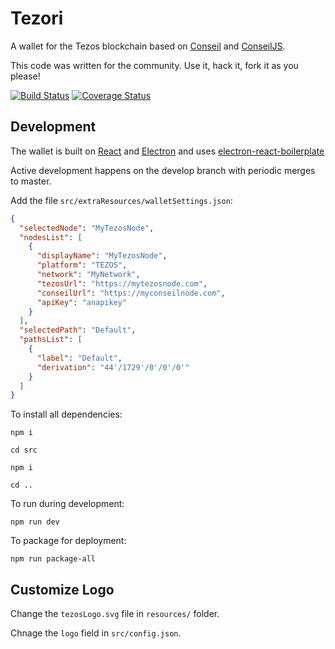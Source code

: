 # Tezori

A wallet for the Tezos blockchain based on [Conseil](https://github.com/Cryptonomic/Conseil) and [ConseilJS](https://github.com/Cryptonomic/ConseilJS).

This code was written for the community. Use it, hack it, fork it as you please!

[![Build Status](https://travis-ci.org/Cryptonomic/Tezori.svg?branch=master)](https://travis-ci.org/Cryptonomic/Tezori)
[![Coverage Status](https://coveralls.io/repos/github/Cryptonomic/Tezori/badge.svg?branch=master)](https://coveralls.io/github/Cryptonomic/Tezori?branch=master)

## Development

The wallet is built on [React](https://reactjs.org/) and [Electron](https://electronjs.org/) and uses [electron-react-boilerplate](https://github.com/chentsulin/electron-react-boilerplate)

Active development happens on the develop branch with periodic merges to master.

Add the file `src/extraResources/walletSettings.json`:

```json
{
  "selectedNode": "MyTezosNode",
  "nodesList": [
    {
      "displayName": "MyTezosNode",
      "platform": "TEZOS",
      "network": "MyNetwork",
      "tezosUrl": "https://mytezosnode.com",
      "conseilUrl": "https://myconseilnode.com",
      "apiKey": "anapikey"
    }
  ],
  "selectedPath": "Default",
  "pathsList": [
    {
      "label": "Default",
      "derivation": "44'/1729'/0'/0'/0'"
    }
  ]
}

```

To install all dependencies:

`npm i`

`cd src`

`npm i`

`cd ..`

To run during development:

`npm run dev`

To package for deployment:

`npm run package-all`

## Customize Logo

Change the `tezosLogo.svg` file in `resources/` folder.

Chnage the `logo` field in `src/config.json`.